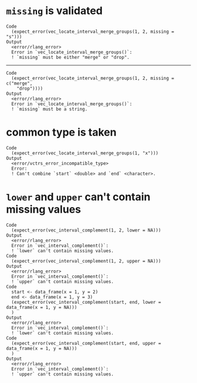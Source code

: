 # `missing` is validated

    Code
      (expect_error(vec_locate_interval_merge_groups(1, 2, missing = "s")))
    Output
      <error/rlang_error>
      Error in `vec_locate_interval_merge_groups()`:
      ! `missing` must be either "merge" or "drop".

---

    Code
      (expect_error(vec_locate_interval_merge_groups(1, 2, missing = c("merge",
        "drop"))))
    Output
      <error/rlang_error>
      Error in `vec_locate_interval_merge_groups()`:
      ! `missing` must be a string.

# common type is taken

    Code
      (expect_error(vec_locate_interval_merge_groups(1, "x")))
    Output
      <error/vctrs_error_incompatible_type>
      Error:
      ! Can't combine `start` <double> and `end` <character>.

# `lower` and `upper` can't contain missing values

    Code
      (expect_error(vec_interval_complement(1, 2, lower = NA)))
    Output
      <error/rlang_error>
      Error in `vec_interval_complement()`:
      ! `lower` can't contain missing values.
    Code
      (expect_error(vec_interval_complement(1, 2, upper = NA)))
    Output
      <error/rlang_error>
      Error in `vec_interval_complement()`:
      ! `upper` can't contain missing values.
    Code
      start <- data_frame(x = 1, y = 2)
      end <- data_frame(x = 1, y = 3)
      (expect_error(vec_interval_complement(start, end, lower = data_frame(x = 1, y = NA)))
      )
    Output
      <error/rlang_error>
      Error in `vec_interval_complement()`:
      ! `lower` can't contain missing values.
    Code
      (expect_error(vec_interval_complement(start, end, upper = data_frame(x = 1, y = NA)))
      )
    Output
      <error/rlang_error>
      Error in `vec_interval_complement()`:
      ! `upper` can't contain missing values.

